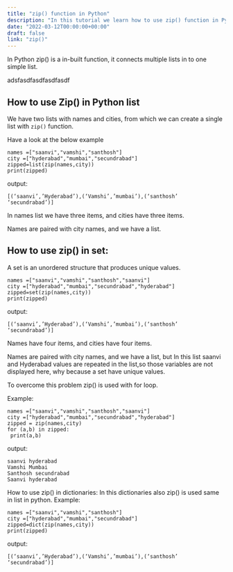 ```yaml
---
title: "zip() function in Python"
description: "In this tutorial we learn how to use zip() function in Python"
date: "2022-03-12T00:00:00+00:00"
draft: false
link: "zip()"
---
```


In Python zip() is a in-built function, it connects multiple lists in to one simple list. 

adsfasdfasdfasdfasdf

## How to use Zip() in Python list

We have two lists with names and cities, from which we can create a single list with `zip()` function.

Have a look at the below example

```
names =["saanvi","vamshi","santhosh"]
city =["hyderabad","mumbai","secundrabad"]
zipped=list(zip(names,city))
print(zipped)
```
output:

```
[(‘saanvi’,’Hyderabad’),(‘Vamshi’,’mumbai’),(‘santhosh’ ‘secundrabad’)]
```
In names list we have three items, and cities have three items.

Names are paired with city names, and we have a list. 

## How to use zip() in set:

A set is an unordered structure that produces unique values.

```
names =["saanvi","vamshi","santhosh","saanvi"]
city =["hyderabad","mumbai","secundrabad","hyderabad"]
zipped=set(zip(names,city))
print(zipped)
```
output:

```
[(‘saanvi’,’Hyderabad’),(‘Vamshi’,’mumbai’),(‘santhosh’ ‘secundrabad’)]
```
Names have four items, and cities have four items. 

Names are paired with city names, and we have a list, but In this list saanvi and Hyderabad values are repeated in the list,so those variables are not displayed here, why because a set have unique values.

To overcome this problem zip() is used with for loop.

Example:

```
names =["saanvi","vamshi","santhosh","saanvi"]
city =["hyderabad","mumbai","secundrabad","hyderabad"]
zipped = zip(names,city)
for (a,b) in zipped:
 print(a,b)
```
output:
```
saanvi hyderabad
Vamshi Mumbai
Santhosh secundrabad
Saanvi hyderabad
``` 
How to use zip() in dictionaries:
In this dictionaries also zip() is used same in list in
python.
Example:
```
names =["saanvi","vamshi","santhosh"]
city =["hyderabad","mumbai","secundrabad"]
zipped=dict(zip(names,city))
print(zipped)
```
output:
```
[(‘saanvi’,’Hyderabad’),(‘Vamshi’,’mumbai’),(‘santhosh’ ‘secundrabad’)]
```